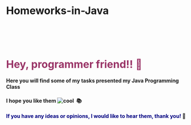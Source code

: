 # Homeworks-in-Java
<h1>&nbsp;</h1>
<h1><span style="color: #993366;">Hey, programmer friend!!&nbsp;👻</span></h1>
<h4>Here you will find some of my tasks presented my Java Programming Class&nbsp;</h4>
<h4>I hope you like them&nbsp;<img src="https://html-online.com/editor/tinymce4_6_5/plugins/emoticons/img/smiley-cool.gif" alt="cool" />&nbsp; 📚&nbsp;</h4>
<h4><span style="color: #000080;">If you have any ideas or opinions, I would like to hear them, thank you!&nbsp;</span>💪 &nbsp; &nbsp;</h4>
<p>&nbsp;</p>
<p>&nbsp;</p>
